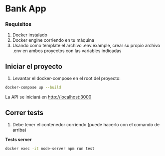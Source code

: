 # Bank App

### Requisitos

1. Docker instalado
2. Docker engine corriendo en tu máquina
3. Usando como template el archivo .env.example, crear su propio archivo .env en ambos proyectos con las variables indicadas

## Iniciar el proyecto

1. Levantar el docker-compose en el root del proyecto:

```bash
docker-compose up --build
```

La API se iniciará en [http://localhost:3000](http://localhost:3000)

## Correr tests

1. Debe tener el contenedor corriendo (puede hacerlo con el comando de arriba)

**Tests server**

```bash
docker exec -it node-server npm run test
```
